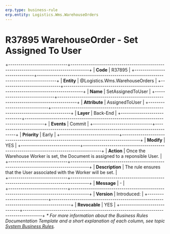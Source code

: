 ```yaml
---
erp.type: business-rule
erp.entity: Logistics.Wms.WarehouseOrders
---
```


# R37895 WarehouseOrder - Set Assigned To User 
+-----------------------------+---------------------------------------------------------------------------------------+
| **Code**                    | R37895                                                                                |
+-----------------------------+---------------------------------------------------------------------------------------+
| **Entity**                  | @Logistics.Wms.WarehouseOrders                                                        |
+-----------------------------+---------------------------------------------------------------------------------------+
| **Name**                    | SetAssignedToUser                                                                     |
+-----------------------------+---------------------------------------------------------------------------------------+
| **Attribute**               | AssignedToUser                                                                        |
+-----------------------------+---------------------------------------------------------------------------------------+
| **Layer**                   | Back-End                                                                              |
+-----------------------------+---------------------------------------------------------------------------------------+
| **Events**                  | Commit                                                                                |
+-----------------------------+---------------------------------------------------------------------------------------+
| **Priority**                | Early                                                                                 |
+-----------------------------+---------------------------------------------------------------------------------------+
| **Modify**                  | YES                                                                                   |
+-----------------------------+---------------------------------------------------------------------------------------+
| **Action**                  | Once the Warehouse Worker is set, the Document is assigned to a reponsible User.      |   
+-----------------------------+---------------------------------------------------------------------------------------+
| **Description**             | The rule ensures that the User associated with the Worker will be set.                |     
+-----------------------------+---------------------------------------------------------------------------------------+
| **Message**                 | \-                                                                                    |                         
+-----------------------------+---------------------------------------------------------------------------------------+
| **Version**                 | Introduced:                                                                           |
+-----------------------------+---------------------------------------------------------------------------------------+
| **Revocable**               | YES                                                                                   |
+-----------------------------+---------------------------------------------------------------------------------------+
*\* For more information about the Business Rules Documentation Template and a short explanation of each column, see
topic [System Business Rules](../templates/template-description-system-business-rules.md).*
